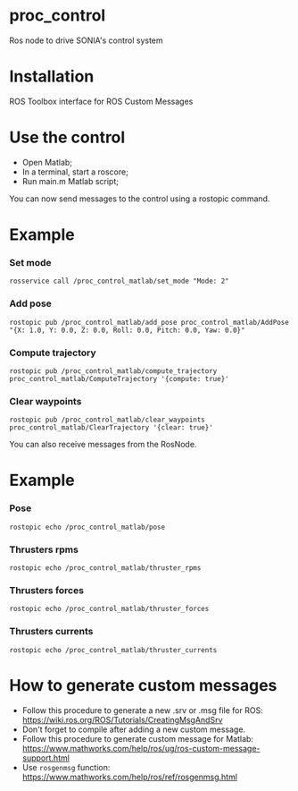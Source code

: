 # proc_control
Ros node to drive SONIA's control system

# Installation
ROS Toolbox interface for ROS Custom Messages

# Use the control
- Open Matlab;
- In a terminal, start a roscore;
- Run main.m Matlab script;

You can now send messages to the control using a rostopic command.

# Example 
### Set mode
`rosservice call /proc_control_matlab/set_mode "Mode: 2"`

### Add pose
`rostopic pub /proc_control_matlab/add_pose proc_control_matlab/AddPose "{X: 1.0, Y: 0.0, Z: 0.0, Roll: 0.0, Pitch: 0.0, Yaw: 0.0}"`

### Compute trajectory
`rostopic pub /proc_control_matlab/compute_trajectory proc_control_matlab/ComputeTrajectory '{compute: true}'`

### Clear waypoints
`rostopic pub /proc_control_matlab/clear_waypoints proc_control_matlab/ClearTrajectory '{clear: true}'`


You can also receive messages from the RosNode.

# Example
### Pose
`rostopic echo /proc_control_matlab/pose`

### Thrusters rpms
`rostopic echo /proc_control_matlab/thruster_rpms`

### Thrusters forces
`rostopic echo /proc_control_matlab/thruster_forces`

### Thrusters currents
`rostopic echo /proc_control_matlab/thruster_currents`

# How to generate custom messages
- Follow this procedure to generate a new .srv or .msg file for ROS: https://wiki.ros.org/ROS/Tutorials/CreatingMsgAndSrv
- Don't forget to compile after adding a new custom message.
- Follow this procedure to generate custom message for Matlab: https://www.mathworks.com/help/ros/ug/ros-custom-message-support.html
- Use `rosgenmsg` function: https://www.mathworks.com/help/ros/ref/rosgenmsg.html

